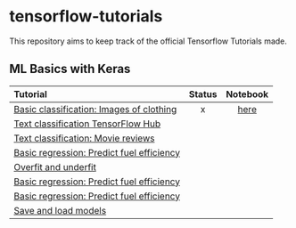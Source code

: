# tensorflow-tutorials
This repository aims to keep track of the official Tensorflow Tutorials made.


## ML Basics with Keras

| Tutorial                                                      | Status | Notebook |
| :------------------------------------------------------------ | :----: | :------: |
| [Basic classification: Images of clothing](https://www.tensorflow.org/tutorials/keras/classification)|x|[here](https://github.com/Valerieps/tensorflow-tutorials/blob/master/01-basic-image-classification.ipynb)
| [Text classification TensorFlow Hub](https://www.tensorflow.org/tutorials/keras/text_classification_with_hub)       |        |
| [Text classification: Movie reviews](https://www.tensorflow.org/tutorials/keras/text_classification) |        |
| [Basic regression: Predict fuel efficiency](https://www.tensorflow.org/tutorials/keras/regression)   |        |
| [Overfit and underfit](https://www.tensorflow.org/tutorials/keras/overfit_and_underfit)   |        |
| [Basic regression: Predict fuel efficiency](https://www.tensorflow.org/tutorials/keras/regression)   |        |
| [Basic regression: Predict fuel efficiency](https://www.tensorflow.org/tutorials/keras/regression)   |        |
| [Save and load models](https://www.tensorflow.org/tutorials/keras/save_and_load)   |        |
